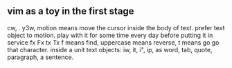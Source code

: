 ## vim as a toy in the first stage

cw, . y3w,
motion means move the cursor inside the body of text.
prefer text object to motion.
play with it for some time every day before putting it in service
fx Fx tx Tx
f means find, uppercase means reverse, t means go go that character.
inside a unit text objects:
iw, it, i", ip, as
word, tab, quote, paragraph, a sentence.
